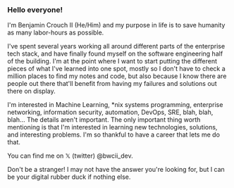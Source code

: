 ### Hello everyone!

I'm Benjamin Crouch II (He/Him) and my purpose in life is to save humanity as many labor-hours as possible.

I've spent several years working all around different parts of the enterprise tech stack, and have finally found myself on the software engineering half of the building. 
I'm at the point where I want to start putting the different pieces of what I've learned into one spot, mostly so I don't have to check a million places to find my notes and code, but also because I know there are people out there that'll benefit from having my failures and solutions out there on display.

I'm interested in Machine Learning, *nix systems programming, enterprise networking, information security, automation, DevOps, SRE, blah, blah, blah... The details aren't important. The only important thing worth mentioning is that I'm interested in learning new technologies, solutions, and interesting problems. 
I'm so thankful to have a career that lets me do that.

You can find me on 𝕏 (twitter) @bwcii_dev. 

Don't be a stranger! I may not have the answer you're looking for, but I can be your digital rubber duck if nothing else.
